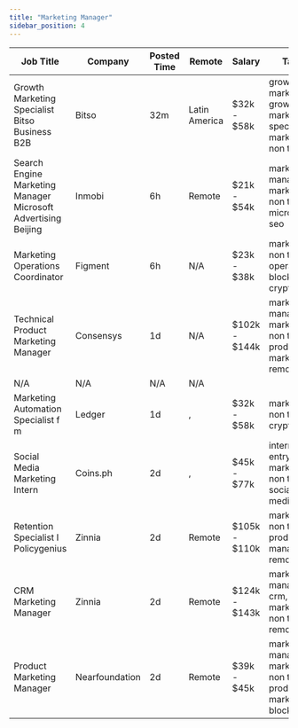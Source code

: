 ```yaml
---
title: "Marketing Manager"
sidebar_position: 4
---
```


| Job Title | Company | Posted Time | Remote | Salary | Tags | Apply Link |
|-----------|---------|-------------|--------|--------|------|------------|
| Growth Marketing Specialist Bitso Business B2B | Bitso | 32m | Latin America | $32k - $58k | growth marketing, growth, marketing specialist, marketing, non tech | [Apply](https://web3.career/growth-marketing-specialist-bitso-business-b2b-bitso/102074) |
| Search Engine Marketing Manager Microsoft Advertising Beijing | Inmobi | 6h | Remote | $21k - $54k | marketing manager, marketing, non tech, microsoft, seo | [Apply](https://web3.career/search-engine-marketing-manager-microsoft-advertising-beijing-inmobi/102010) |
| Marketing Operations Coordinator | Figment | 6h | N/A | $23k - $38k | marketing, non tech, operations, blockchain, crypto | [Apply](https://web3.career/marketing-operations-coordinator-figment/101980) |
| Technical Product Marketing Manager | Consensys | 1d | N/A | $102k - $144k | marketing manager, marketing, non tech, product marketing, remote | [Apply](https://web3.career/technical-product-marketing-manager-consensys/101972) |
| N/A | N/A | N/A | N/A |  |  | [Apply](https://web3.career/metana) |
| Marketing Automation Specialist f m | Ledger | 1d | , | $32k - $58k | marketing, non tech, crypto | [Apply](https://web3.career/marketing-automation-specialist-f-m-ledger/101903) |
| Social Media Marketing Intern | Coins.ph | 2d | , | $45k - $77k | intern, entry level, marketing, non tech, social media | [Apply](https://web3.career/social-media-marketing-intern-coins/101880) |
| Retention Specialist I Policygenius | Zinnia | 2d | Remote | $105k - $110k | marketing, non tech, product manager, remote | [Apply](https://web3.career/retention-specialist-i-policygenius-zinnia/97588) |
| CRM Marketing Manager | Zinnia | 2d | Remote | $124k - $143k | marketing manager, crm, marketing, non tech, remote | [Apply](https://web3.career/crm-marketing-manager-zinnia/98977) |
| Product Marketing Manager | Nearfoundation | 2d | Remote | $39k - $45k | marketing manager, marketing, non tech, product marketing, blockchain | [Apply](https://web3.career/product-marketing-manager-nearfoundation/100183) |
